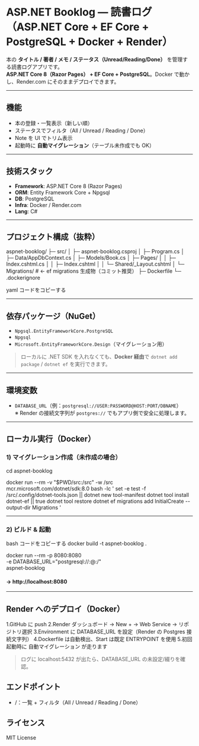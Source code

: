 # ASP.NET Booklog — 読書ログ（ASP.NET Core + EF Core + PostgreSQL + Docker + Render）

本の **タイトル / 著者 / メモ / ステータス（Unread/Reading/Done）** を管理する読書ログアプリです。  
**ASP.NET Core 8（Razor Pages） + EF Core + PostgreSQL**。Docker で動かし、Render.com にそのままデプロイできます。

---

## 機能
- 本の登録・一覧表示（新しい順）
- ステータスでフィルタ（All / Unread / Reading / Done）
- Note を UI でトリム表示
- 起動時に **自動マイグレーション**（テーブル未作成でも OK）

---

## 技術スタック
- **Framework**: ASP.NET Core 8 (Razor Pages)
- **ORM**: Entity Framework Core + Npgsql
- **DB**: PostgreSQL
- **Infra**: Docker / Render.com
- **Lang**: C#

---

## プロジェクト構成（抜粋）
aspnet-booklog/
├─ src/
│ ├─ aspnet-booklog.csproj
│ ├─ Program.cs
│ ├─ Data/AppDbContext.cs
│ ├─ Models/Book.cs
│ ├─ Pages/
│ │ ├─ Index.cshtml.cs
│ │ ├─ Index.cshtml
│ │ └─ Shared/_Layout.cshtml
│ └─ Migrations/ # ← ef migrations 生成物（コミット推奨）
├─ Dockerfile
└─ .dockerignore

yaml
コードをコピーする

---

## 依存パッケージ（NuGet）
- `Npgsql.EntityFrameworkCore.PostgreSQL`
- `Npgsql`
- `Microsoft.EntityFrameworkCore.Design`（マイグレーション用）

> ローカルに .NET SDK を入れなくても、**Docker 経由**で `dotnet add package` / `dotnet ef` を実行できます。

---

## 環境変数
- `DATABASE_URL`（例：`postgresql://USER:PASSWORD@HOST:PORT/DBNAME`）  
  ※ Render の接続文字列が `postgres://` でもアプリ側で安全に処理します。

---

## ローカル実行（Docker）

### 1) マイグレーション作成（未作成の場合）
cd aspnet-booklog

docker run --rm -v "$PWD/src:/src" -w /src mcr.microsoft.com/dotnet/sdk:8.0 bash -lc '
  set -e
  test -f /src/.config/dotnet-tools.json || dotnet new tool-manifest
  dotnet tool install dotnet-ef || true
  dotnet tool restore
  dotnet ef migrations add InitialCreate --output-dir Migrations
'

---

### 2) ビルド & 起動
bash
コードをコピーする
docker build -t aspnet-booklog .

docker run --rm -p 8080:8080 \
  -e DATABASE_URL="postgresql://<user>:<pass>@<host>:<port>/<db>" \
  aspnet-booklog
#### → http://localhost:8080

---

## Render へのデプロイ（Docker）
1.GitHub に push
2.Render ダッシュボード → New + → Web Service → リポジトリ選択
3.Environment に DATABASE_URL を設定（Render の Postgres 接続文字列）
4.Dockerfile は自動検出、Start は既定 ENTRYPOINT を使用
5.初回起動時に 自動マイグレーション が走ります

> ログに localhost:5432 が出たら、DATABASE_URL の未設定/綴りを確認。

## エンドポイント
- /：一覧 + フィルタ（All / Unread / Reading / Done）

## ライセンス

MIT License

